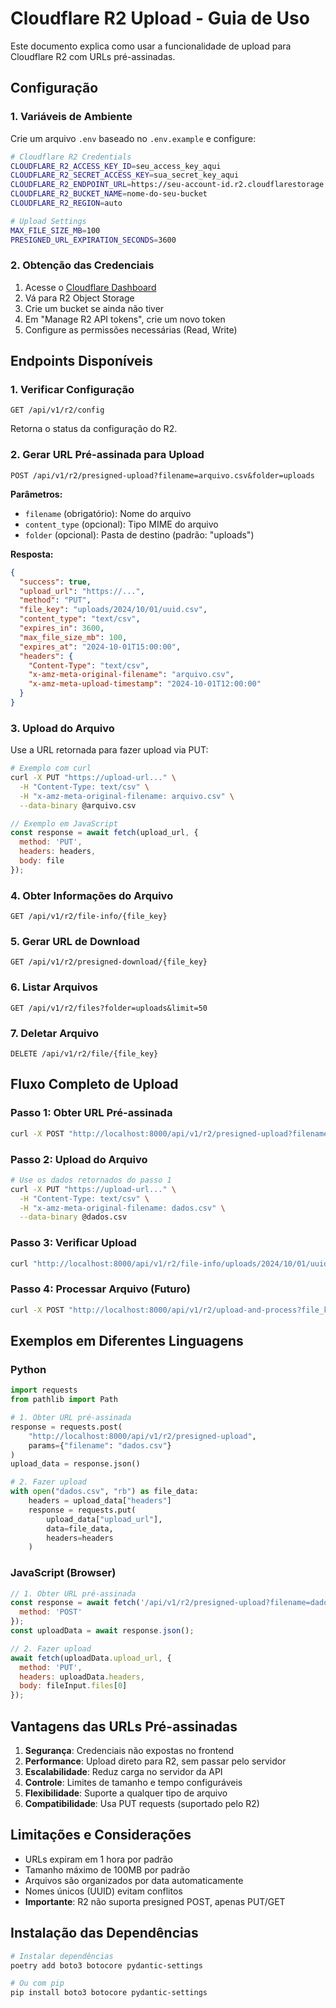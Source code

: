 # Cloudflare R2 Upload - Guia de Uso

Este documento explica como usar a funcionalidade de upload para Cloudflare R2 com URLs pré-assinadas.

## Configuração

### 1. Variáveis de Ambiente

Crie um arquivo `.env` baseado no `.env.example` e configure:

```bash
# Cloudflare R2 Credentials
CLOUDFLARE_R2_ACCESS_KEY_ID=seu_access_key_aqui
CLOUDFLARE_R2_SECRET_ACCESS_KEY=sua_secret_key_aqui
CLOUDFLARE_R2_ENDPOINT_URL=https://seu-account-id.r2.cloudflarestorage.com
CLOUDFLARE_R2_BUCKET_NAME=nome-do-seu-bucket
CLOUDFLARE_R2_REGION=auto

# Upload Settings
MAX_FILE_SIZE_MB=100
PRESIGNED_URL_EXPIRATION_SECONDS=3600
```

### 2. Obtenção das Credenciais

1. Acesse o [Cloudflare Dashboard](https://dash.cloudflare.com/)
2. Vá para R2 Object Storage
3. Crie um bucket se ainda não tiver
4. Em "Manage R2 API tokens", crie um novo token
5. Configure as permissões necessárias (Read, Write)

## Endpoints Disponíveis

### 1. Verificar Configuração
```http
GET /api/v1/r2/config
```

Retorna o status da configuração do R2.

### 2. Gerar URL Pré-assinada para Upload
```http
POST /api/v1/r2/presigned-upload?filename=arquivo.csv&folder=uploads
```

**Parâmetros:**
- `filename` (obrigatório): Nome do arquivo
- `content_type` (opcional): Tipo MIME do arquivo
- `folder` (opcional): Pasta de destino (padrão: "uploads")

**Resposta:**
```json
{
  "success": true,
  "upload_url": "https://...",
  "method": "PUT",
  "file_key": "uploads/2024/10/01/uuid.csv",
  "content_type": "text/csv",
  "expires_in": 3600,
  "max_file_size_mb": 100,
  "expires_at": "2024-10-01T15:00:00",
  "headers": {
    "Content-Type": "text/csv",
    "x-amz-meta-original-filename": "arquivo.csv",
    "x-amz-meta-upload-timestamp": "2024-10-01T12:00:00"
  }
}
```

### 3. Upload do Arquivo

Use a URL retornada para fazer upload via PUT:

```bash
# Exemplo com curl
curl -X PUT "https://upload-url..." \
  -H "Content-Type: text/csv" \
  -H "x-amz-meta-original-filename: arquivo.csv" \
  --data-binary @arquivo.csv
```

```javascript
// Exemplo em JavaScript
const response = await fetch(upload_url, {
  method: 'PUT',
  headers: headers,
  body: file
});
```

### 4. Obter Informações do Arquivo
```http
GET /api/v1/r2/file-info/{file_key}
```

### 5. Gerar URL de Download
```http
GET /api/v1/r2/presigned-download/{file_key}
```

### 6. Listar Arquivos
```http
GET /api/v1/r2/files?folder=uploads&limit=50
```

### 7. Deletar Arquivo
```http
DELETE /api/v1/r2/file/{file_key}
```

## Fluxo Completo de Upload

### Passo 1: Obter URL Pré-assinada
```bash
curl -X POST "http://localhost:8000/api/v1/r2/presigned-upload?filename=dados.csv"
```

### Passo 2: Upload do Arquivo
```bash
# Use os dados retornados do passo 1
curl -X PUT "https://upload-url..." \
  -H "Content-Type: text/csv" \
  -H "x-amz-meta-original-filename: dados.csv" \
  --data-binary @dados.csv
```

### Passo 3: Verificar Upload
```bash
curl "http://localhost:8000/api/v1/r2/file-info/uploads/2024/10/01/uuid.csv"
```

### Passo 4: Processar Arquivo (Futuro)
```bash
curl -X POST "http://localhost:8000/api/v1/r2/upload-and-process?file_key=uploads/2024/10/01/uuid.csv"
```

## Exemplos em Diferentes Linguagens

### Python
```python
import requests
from pathlib import Path

# 1. Obter URL pré-assinada
response = requests.post(
    "http://localhost:8000/api/v1/r2/presigned-upload",
    params={"filename": "dados.csv"}
)
upload_data = response.json()

# 2. Fazer upload
with open("dados.csv", "rb") as file_data:
    headers = upload_data["headers"]
    response = requests.put(
        upload_data["upload_url"], 
        data=file_data, 
        headers=headers
    )
```

### JavaScript (Browser)
```javascript
// 1. Obter URL pré-assinada
const response = await fetch('/api/v1/r2/presigned-upload?filename=dados.csv', {
  method: 'POST'
});
const uploadData = await response.json();

// 2. Fazer upload
await fetch(uploadData.upload_url, {
  method: 'PUT',
  headers: uploadData.headers,
  body: fileInput.files[0]
});
```

## Vantagens das URLs Pré-assinadas

1. **Segurança**: Credenciais não expostas no frontend
2. **Performance**: Upload direto para R2, sem passar pelo servidor
3. **Escalabilidade**: Reduz carga no servidor da API
4. **Controle**: Limites de tamanho e tempo configuráveis
5. **Flexibilidade**: Suporte a qualquer tipo de arquivo
6. **Compatibilidade**: Usa PUT requests (suportado pelo R2)

## Limitações e Considerações

- URLs expiram em 1 hora por padrão
- Tamanho máximo de 100MB por padrão
- Arquivos são organizados por data automaticamente
- Nomes únicos (UUID) evitam conflitos
- **Importante**: R2 não suporta presigned POST, apenas PUT/GET

## Instalação das Dependências

```bash
# Instalar dependências
poetry add boto3 botocore pydantic-settings

# Ou com pip
pip install boto3 botocore pydantic-settings
```